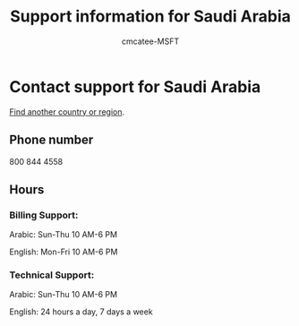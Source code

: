 ﻿---                                
title: Support information for Saudi Arabia
author: cmcatee-MSFT
ms.author: cmcatee
manager: mnirkhe
audience: Admin
ms.topic: reference
ms.service: o365-administration
ms.collection: Adm_Support
localization_priority: Priority
description: Learn how to contact support for your country or region.
ROBOTS: NOINDEX, NOFOLLOW
---

# Contact support for Saudi Arabia

[Find another country or region](../contact-support-for-business-products.md).

## Phone number
800 844 4558

## Hours
### Billing Support:

Arabic: Sun-Thu 10 AM-6 PM

English: Mon-Fri 10 AM-6 PM

### Technical Support:

Arabic: Sun-Thu 10 AM-6 PM

English: 24 hours a day, 7 days a week